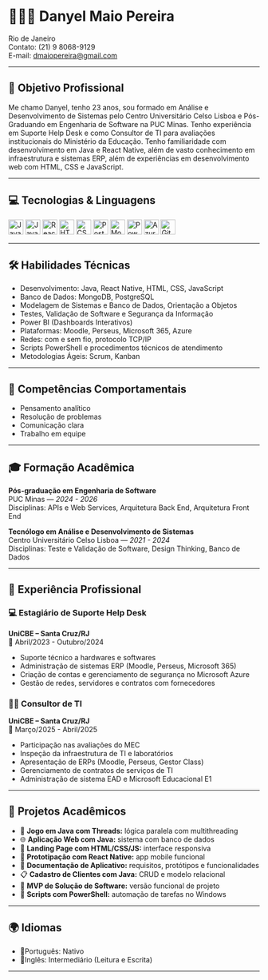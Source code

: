 # 👨🏽‍💻 Danyel Maio Pereira

 Rio de Janeiro  
Contato: (21) 9 8068-9129  
E-mail: [dmaiopereira@gmail.com](mailto:dmaiopereira@gmail.com)

---

## 🎯 Objetivo Profissional

Me chamo Danyel, tenho 23 anos, sou formado em Análise e Desenvolvimento de Sistemas pelo Centro Universitário Celso Lisboa e Pós-Graduando em Engenharia de Software na PUC Minas. Tenho experiência em Suporte Help Desk e como Consultor de TI para avaliações institucionais do Ministério da Educação. Tenho familiaridade com desenvolvimento em Java e React Native, além de vasto conhecimento em infraestrutura e sistemas ERP, além de experiências em desenvolvimento web com HTML, CSS e JavaScript.

---

## 💻 Tecnologias & Linguagens

<p>
  <img src="https://cdn.jsdelivr.net/gh/devicons/devicon/icons/java/java-original.svg" height="30" alt="Java" />
  <img src="https://cdn.jsdelivr.net/gh/devicons/devicon/icons/javascript/javascript-original.svg" height="30" alt="JavaScript" />
  <img src="https://cdn.jsdelivr.net/gh/devicons/devicon/icons/react/react-original.svg" height="30" alt="React Native" />
  <img src="https://cdn.jsdelivr.net/gh/devicons/devicon/icons/html5/html5-original.svg" height="30" alt="HTML" />
  <img src="https://cdn.jsdelivr.net/gh/devicons/devicon/icons/css3/css3-original.svg" height="30" alt="CSS" />
  <img src="https://cdn.jsdelivr.net/gh/devicons/devicon/icons/postgresql/postgresql-original.svg" height="30" alt="PostgreSQL" />
  <img src="https://cdn.jsdelivr.net/gh/devicons/devicon/icons/mongodb/mongodb-original.svg" height="30" alt="MongoDB" />
  <img src="https://cdn.jsdelivr.net/gh/devicons/devicon/icons/powershell/powershell-original.svg" height="30" alt="PowerShell" />
  <img src="https://cdn.jsdelivr.net/gh/devicons/devicon/icons/azure/azure-original.svg" height="30" alt="Azure" />
  <img src="https://cdn.jsdelivr.net/gh/devicons/devicon/icons/git/git-original.svg" height="30" alt="Git" />
</p>

---

## 🛠️ Habilidades Técnicas

- Desenvolvimento: Java, React Native, HTML, CSS, JavaScript  
- Banco de Dados: MongoDB, PostgreSQL  
- Modelagem de Sistemas e Banco de Dados, Orientação a Objetos  
- Testes, Validação de Software e Segurança da Informação  
- Power BI (Dashboards Interativos)  
- Plataformas: Moodle, Perseus, Microsoft 365, Azure  
- Redes: com e sem fio, protocolo TCP/IP  
- Scripts PowerShell e procedimentos técnicos de atendimento  
- Metodologias Ágeis: Scrum, Kanban

---

## 🤝 Competências Comportamentais

- Pensamento analítico  
- Resolução de problemas  
- Comunicação clara  
- Trabalho em equipe

---

## 🎓 Formação Acadêmica

**Pós-graduação em Engenharia de Software**  
PUC Minas — *2024 - 2026*  
Disciplinas: APIs e Web Services, Arquitetura Back End, Arquitetura Front End

**Tecnólogo em Análise e Desenvolvimento de Sistemas**  
Centro Universitário Celso Lisboa — *2021 - 2024*  
Disciplinas: Teste e Validação de Software, Design Thinking, Banco de Dados

---

## 💼 Experiência Profissional

### 💻 Estagiário de Suporte Help Desk  
**UniCBE – Santa Cruz/RJ**  
📅 Abril/2023 - Outubro/2024  

- Suporte técnico a hardwares e softwares  
- Administração de sistemas ERP (Moodle, Perseus, Microsoft 365)  
- Criação de contas e gerenciamento de segurança no Microsoft Azure  
- Gestão de redes, servidores e contratos com fornecedores

### 🧑‍💼 Consultor de TI  
**UniCBE – Santa Cruz/RJ**  
📅 Março/2025 - Abril/2025  

- Participação nas avaliações do MEC  
- Inspeção da infraestrutura de TI e laboratórios  
- Apresentação de ERPs (Moodle, Perseus, Gestor Class)  
- Gerenciamento de contratos de serviços de TI  
- Administração de sistema EAD e Microsoft Educacional E1

---

## 🧪 Projetos Acadêmicos

- 🧩 **Jogo em Java com Threads:** lógica paralela com multithreading  
- 🌐 **Aplicação Web com Java:** sistema com banco de dados  
- 🎨 **Landing Page com HTML/CSS/JS:** interface responsiva  
- 📱 **Prototipação com React Native:** app mobile funcional  
- 📝 **Documentação de Aplicativo:** requisitos, protótipos e funcionalidades  
- 📋 **Cadastro de Clientes com Java:** CRUD e modelo relacional  
- 🚀 **MVP de Solução de Software:** versão funcional de projeto  
- 🔧 **Scripts com PowerShell:** automação de tarefas no Windows

---

## 🌍 Idiomas

-  📄Português: Nativo  
-  📄Inglês: Intermediário (Leitura e Escrita)

---

